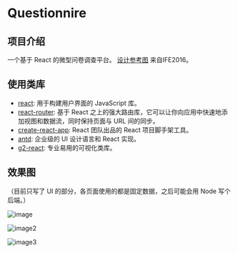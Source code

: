 # Questionnire


## 项目介绍

一个基于 React 的微型问卷调查平台。
[设计参考图](http://ot8ooevw7.bkt.clouddn.com/%E9%97%AE%E5%8D%B7%E8%AE%BE%E8%AE%A1%E5%9B%BE.png)
来自IFE2016。

## 使用类库

- [react](https://reactjs.org/): 用于构建用户界面的 JavaScript 库。
- [react-router](https://reacttraining.com/react-router/): 基于 React 之上的强大路由库，它可以让你向应用中快速地添加视图和数据流，同时保持页面与 URL 间的同步。
- [create-react-app](https://github.com/facebookincubator/create-react-app): React 团队出品的 React 项目脚手架工具。
- [antd](https://ant.design/index-cn): 企业级的 UI 设计语言和 React 实现。
- [g2-react](https://antv.alipay.com/index.html): 专业易用的可视化类库。

## 效果图

（目前只写了 UI 的部分，各页面使用的都是固定数据，之后可能会用 Node 写个后端。）

![image](http://ot8ooevw7.bkt.clouddn.com/%E9%97%AE%E5%8D%B7.jpg)

![image2](http://ot8ooevw7.bkt.clouddn.com/%E9%97%AE%E5%8D%B72.jpg)

![image3](http://ot8ooevw7.bkt.clouddn.com/%E9%97%AE%E5%8D%B73.jpg)
